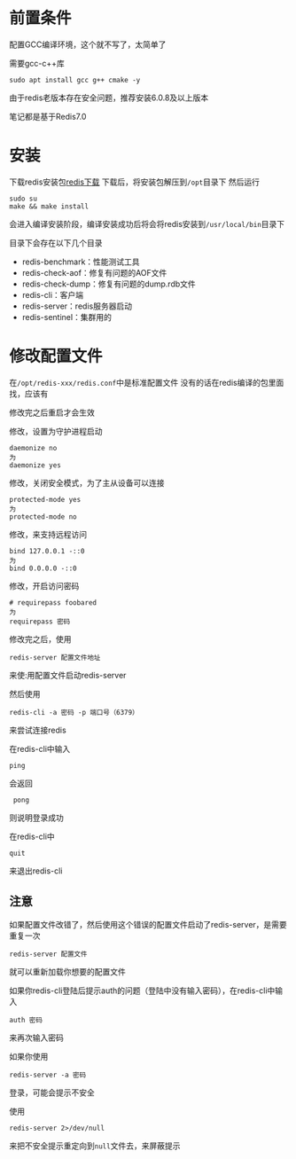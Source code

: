 # 前置条件
配置GCC编译环境，这个就不写了，太简单了

需要gcc-c++库
```shell
sudo apt install gcc g++ cmake -y
```

由于redis老版本存在安全问题，推荐安装6.0.8及以上版本

笔记都是基于Redis7.0

# 安装
下载redis安装包[redis下载](https://download.redis.io/releases/)
下载后，将安装包解压到`/opt`目录下
然后运行
```shell
sudo su
make && make install
```

会进入编译安装阶段，编译安装成功后将会将redis安装到`/usr/local/bin`目录下

目录下会存在以下几个目录
* redis-benchmark：性能测试工具
* redis-check-aof：修复有问题的AOF文件
* redis-check-dump：修复有问题的dump.rdb文件
* redis-cli：客户端
* redis-server：redis服务器启动
* redis-sentinel：集群用的

# 修改配置文件
在`/opt/redis-xxx/redis.conf`中是标准配置文件
没有的话在redis编译的包里面找，应该有

修改完之后重启才会生效

修改，设置为守护进程启动
```
daemonize no
为
daemonize yes
```

修改，关闭安全模式，为了主从设备可以连接
```
protected-mode yes
为
protected-mode no
```

修改，来支持远程访问
```
bind 127.0.0.1 -::0
为
bind 0.0.0.0 -::0
```

修改，开启访问密码
```
# requirepass foobared
为
requirepass 密码
```

修改完之后，使用
```
redis-server 配置文件地址
```
来使:用配置文件启动redis-server

然后使用
```shell
redis-cli -a 密码 -p 端口号（6379）
```
来尝试连接redis


在redis-cli中输入
```
ping
```
 会返回
```
 pong
```
则说明登录成功

在redis-cli中
```
quit
```
来退出redis-cli

## 注意
如果配置文件改错了，然后使用这个错误的配置文件启动了redis-server，是需要重复一次
```
redis-server 配置文件
```
就可以重新加载你想要的配置文件


如果你redis-cli登陆后提示auth的问题（登陆中没有输入密码），在redis-cli中输入 
```
auth 密码
```
来再次输入密码


如果你使用
```
redis-server -a 密码
```
登录，可能会提示不安全

使用
```
redis-server 2>/dev/null
```
来把不安全提示重定向到`null`文件去，来屏蔽提示





